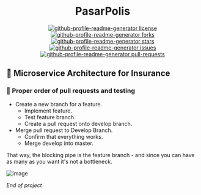 <h1 align="center"> PasarPolis </h1>
<p align="center">
<a href="https://github.com/rahuldkjain/github-profile-readme-generator/blob/master/LICENSE" target="blank">
<img src="https://img.shields.io/github/license/nalindev/github-profile-readme-generator?style=flat-square" alt="github-profile-readme-generator license" />
</a>
<a href="https://github.com/rahuldkjain/github-profile-readme-generator/fork" target="blank">
<img src="https://img.shields.io/github/forks/nalindev/github-profile-readme-generator?style=flat-square" alt="github-profile-readme-generator forks"/>
</a>
<a href="https://github.com/rahuldkjain/github-profile-readme-generator/stargazers" target="blank">
<img src="https://img.shields.io/github/stars/nalindev/github-profile-readme-generator?style=flat-square" alt="github-profile-readme-generator stars"/>
</a>
<a href="https://github.com/rahuldkjain/github-profile-readme-generator/issues" target="blank">
<img src="https://img.shields.io/github/issues/nalindev/github-profile-readme-generator?style=flat-square" alt="github-profile-readme-generator issues"/>
</a>
<a href="https://github.com/rahuldkjain/github-profile-readme-generator/pulls" target="blank">
<img src="https://img.shields.io/github/issues-pr/nalindev/github-profile-readme-generator?style=flat-square" alt="github-profile-readme-generator pull-requests"/>
</a>
</p>

## 🚀 Microservice Architecture for Insurance


### 🧐 Proper order of pull requests and testing
- Create a new branch for a feature.
  - Implement feature.
  - Test feature branch.
  - Create a pull request onto develop branch.
- Merge pull request to Develop Branch.
   - Confirm that everything works.
   - Merge develop into master.
 
<p>That way, the blocking pipe is the feature branch - and since you can have as many as you want it's not a bottleneck.</p>

![image](https://github.com/nalindev/PasarPolis/assets/86837840/533df56f-0100-4632-8b40-4491afaf989c)

<p><i>End of project</i></p>

